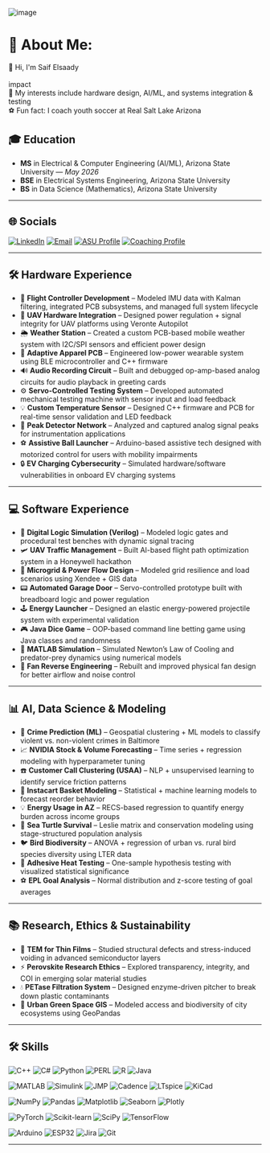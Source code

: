 ![image](https://github.com/user-attachments/assets/c4c4b784-cea9-4c6c-91b7-e92453a95ba2)



# 💫 About Me:
👋 Hi, I'm Saif Elsaady<br><br> impact<br>🧠 My interests include hardware design, AI/ML, and systems integration & testing<br>⚽ Fun fact: I coach youth soccer at Real Salt Lake Arizona

## 🎓 Education
- **MS** in Electrical & Computer Engineering (AI/ML), Arizona State University — *May 2026*
- **BSE** in Electrical Systems Engineering, Arizona State University 
- **BS** in Data Science (Mathematics), Arizona State University 

---

## 🌐 Socials

[![LinkedIn](https://img.shields.io/badge/LinkedIn-Connect-blue?logo=linkedin)](https://www.linkedin.com/in/saif-elsaady-78091425a)
[![Email](https://img.shields.io/badge/Email-Contact-red?logo=gmail)](mailto:selsaady27@gmail.com)
[![ASU Profile](https://img.shields.io/badge/ASU%20Profile-Visit%20Now-maroon?logo=academia)](https://search.asu.edu/profile/3844340)
[![Coaching Profile](https://img.shields.io/badge/RSL%20AZ%20Coach-Profile-black?logo=soccer)](https://www.rsl-az.com/selsaady)

---

## 🛠 Hardware Experience

- 🔧 **Flight Controller Development** – Modeled IMU data with Kalman filtering, integrated PCB subsystems, and managed full system lifecycle
- 📡 **UAV Hardware Integration** – Designed power regulation + signal integrity for UAV platforms using Veronte Autopilot
- 🌦 **Weather Station** – Created a custom PCB-based mobile weather system with I2C/SPI sensors and efficient power design
- 🧥 **Adaptive Apparel PCB** – Engineered low-power wearable system using BLE microcontroller and C++ firmware
- 🔊 **Audio Recording Circuit** – Built and debugged op-amp-based analog circuits for audio playback in greeting cards
- ⚙️ **Servo-Controlled Testing System** – Developed automated mechanical testing machine with sensor input and load feedback
- 💡 **Custom Temperature Sensor** – Designed C++ firmware and PCB for real-time sensor validation and LED feedback
- 🧪 **Peak Detector Network** – Analyzed and captured analog signal peaks for instrumentation applications
- ⚽ **Assistive Ball Launcher** – Arduino-based assistive tech designed with motorized control for users with mobility impairments
- 🔒 **EV Charging Cybersecurity** – Simulated hardware/software vulnerabilities in onboard EV charging systems

---

## 💻 Software Experience

- 🔐 **Digital Logic Simulation (Verilog)** – Modeled logic gates and procedural test benches with dynamic signal tracing
- 🛩 **UAV Traffic Management** – Built AI-based flight path optimization system in a Honeywell hackathon
- 🔋 **Microgrid & Power Flow Design** – Modeled grid resilience and load scenarios using Xendee + GIS data
- 📟 **Automated Garage Door** – Servo-controlled prototype built with breadboard logic and power regulation
- 🕹 **Energy Launcher** – Designed an elastic energy-powered projectile system with experimental validation
- 🎮 **Java Dice Game** – OOP-based command line betting game using Java classes and randomness
- 📐 **MATLAB Simulation** – Simulated Newton’s Law of Cooling and predator-prey dynamics using numerical models
- 🔧 **Fan Reverse Engineering** – Rebuilt and improved physical fan design for better airflow and noise control

---

## 📊 AI, Data Science & Modeling

- 🚨 **Crime Prediction (ML)** – Geospatial clustering + ML models to classify violent vs. non-violent crimes in Baltimore
- 📈 **NVIDIA Stock & Volume Forecasting** – Time series + regression modeling with hyperparameter tuning
- ☎️ **Customer Call Clustering (USAA)** – NLP + unsupervised learning to identify service friction patterns
- 🛒 **Instacart Basket Modeling** – Statistical + machine learning models to forecast reorder behavior
- 💡 **Energy Usage in AZ** – RECS-based regression to quantify energy burden across income groups
- 🐢 **Sea Turtle Survival** – Leslie matrix and conservation modeling using stage-structured population analysis
- 🐦 **Bird Biodiversity** – ANOVA + regression of urban vs. rural bird species diversity using LTER data
- 🧪 **Adhesive Heat Testing** – One-sample hypothesis testing with visualized statistical significance
- ⚽ **EPL Goal Analysis** – Normal distribution and z-score testing of goal averages

---

## 📚 Research, Ethics & Sustainability

- 🔬 **TEM for Thin Films** – Studied structural defects and stress-induced voiding in advanced semiconductor layers
- ⚡ **Perovskite Research Ethics** – Explored transparency, integrity, and COI in emerging solar material studies
- 💧 **PETase Filtration System** – Designed enzyme-driven pitcher to break down plastic contaminants
- 🌳 **Urban Green Space GIS** – Modeled access and biodiversity of city ecosystems using GeoPandas

---



## 🛠 Skills

![C++](https://img.shields.io/badge/C++-00599C?logo=c%2B%2B&logoColor=white)
![C#](https://img.shields.io/badge/C%23-239120?logo=c-sharp&logoColor=white)
![Python](https://img.shields.io/badge/Python-3776AB?logo=python&logoColor=white)
![PERL](https://img.shields.io/badge/PERL-39457E?logo=perl&logoColor=white)
![R](https://img.shields.io/badge/R-276DC3?logo=r&logoColor=white)
![Java](https://img.shields.io/badge/Java-007396?logo=java&logoColor=white)

![MATLAB](https://img.shields.io/badge/MATLAB-0076A8?logo=mathworks&logoColor=white)
![Simulink](https://img.shields.io/badge/Simulink-FF6F00?logo=mathworks&logoColor=white)
![JMP](https://img.shields.io/badge/JMP-003865?logo=sas&logoColor=white)
![Cadence](https://img.shields.io/badge/Cadence-990000?logo=cadence&logoColor=white)
![LTspice](https://img.shields.io/badge/LTspice-FF0000?logo=analogdevices&logoColor=white)
![KiCad](https://img.shields.io/badge/KiCad-314CB6?logo=kicad&logoColor=white)

![NumPy](https://img.shields.io/badge/NumPy-013243?logo=numpy)
![Pandas](https://img.shields.io/badge/Pandas-150458?logo=pandas)
![Matplotlib](https://img.shields.io/badge/Matplotlib-11557C?logo=plotly)
![Seaborn](https://img.shields.io/badge/Seaborn-4B8BBE?logo=python&logoColor=white)
![Plotly](https://img.shields.io/badge/Plotly-3F4F75?logo=plotly)

![PyTorch](https://img.shields.io/badge/PyTorch-EE4C2C?logo=pytorch)
![Scikit-learn](https://img.shields.io/badge/Scikit--learn-F7931E?logo=scikit-learn)
![SciPy](https://img.shields.io/badge/SciPy-8CAAE6?logo=scipy)
![TensorFlow](https://img.shields.io/badge/TensorFlow-FF6F00?logo=tensorflow)

![Arduino](https://img.shields.io/badge/Arduino-00979D?logo=arduino)
![ESP32](https://img.shields.io/badge/ESP32-303030?logo=espressif&logoColor=white)
![Jira](https://img.shields.io/badge/Jira-0052CC?logo=jira)
![Git](https://img.shields.io/badge/Git-F05032?logo=git&logoColor=white)

---
